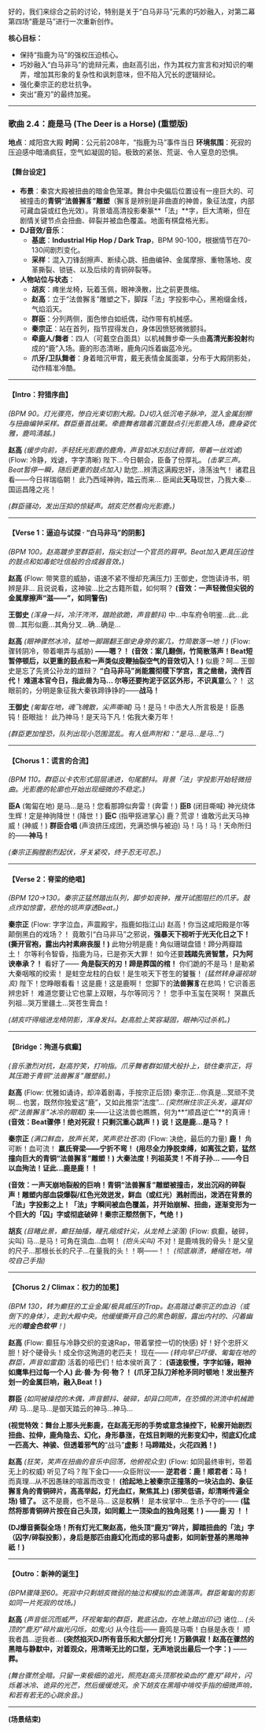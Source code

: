 好的，我们来综合之前的讨论，特别是关于“白马非马”元素的巧妙融入，对第二幕第四场“鹿是马”进行一次重新创作。

**核心目标：**

*   保持“指鹿为马”的强权压迫核心。
*   巧妙融入“白马非马”的诡辩元素，由赵高引出，作为其权力宣言和对知识的嘲弄，增加其形象的复杂性和讽刺意味，但不陷入冗长的逻辑辩论。
*   强化秦宗正的悲壮抗争。
*   突出“鹿刃”的最终加冕。

---

### **歌曲 2.4：鹿是马 (The Deer is a Horse) (重塑版)**

**地点**：咸阳宫大殿
**时间**：公元前208年，“指鹿为马”事件当日
**环境氛围**：死寂的压迫感中暗涌疯狂，空气如凝固的铅。极致的紧张、荒诞、令人窒息的恐惧。

#### **【舞台设定】**
*   **布景**：秦宫大殿被扭曲的暗金色笼罩。舞台中央偏后位置设有一座巨大的、可被撞击的**青铜“法兽獬豸”雕塑**（獬豸是辨别是非曲直的神兽，象征法度，内部可藏血袋或红色光效）。背景墙高清投影秦篆**「法」**字，巨大清晰，但在剧情关键节点会扭曲、碎裂并被血色覆盖。地面有棋盘格光影。
*   **DJ音效/音乐**：
    *   **基底**：**Industrial Hip Hop / Dark Trap**，BPM 90-100，根据情节在70-130间剧烈变化。
    *   **采样**：混入刀锋刮擦声、断续心跳、扭曲编钟、金属摩擦、重物落地、皮革撕裂、锁链、以及后续的青铜碎裂等。
*   **人物站位与状态**：
    *   **胡亥**：瘫坐龙椅，玩着玉佩，眼神涣散，比之前更畏缩。
    *   **赵高**：立于“法兽獬豸”雕塑之下，脚踩「法」字投影中心，黑袍缀金线，气焰滔天。
    *   **群臣**：分列两侧，面色惨白如纸偶，动作带有机械感。
    *   **秦宗正**：站在首列，指节捏得发白，身体因愤怒微微颤抖。
    *   **牵鹿人/舞者**：四人（可戴空白面具）以机械舞步牵一头由**高清光影投射**构成的“鹿”入场。鹿的形态清晰，鹿角闪烁着幽蓝冷光。
    *   **爪牙/卫队舞者**：身着暗沉甲胄，戴无表情金属面罩，分布于大殿阴影处，动作精准冷酷。

---

#### **【Intro：狩猎序曲】**
*(BPM 90。灯光骤亮，惨白光束切割大殿。DJ切入低沉电子脉冲，混入金属刮擦与扭曲编钟采样。群臣垂首战栗。牵鹿舞者踏着沉重鼓点引光影鹿入场，鹿身姿优雅，鹿鸣清越。)*

**赵高**
*(缓步向前，手轻抚光影鹿的鹿角，声音如冰刃刮过青铜，带着一丝戏谑)*
(Flow: 冷静，戏谑，字字清晰)
陛下…今日朝会，臣备了份厚礼。
*(击掌三声。Beat暂停一瞬，随后更重的鼓点加入)*
助您…辨清这满殿忠奸，涤荡浊气！
诸君且看——今日祥瑞临朝！
此乃西域神驹，踏云而来…
臣闻此**天马**现世，乃我大秦…国运昌隆之兆！

*(群臣骚动，发出压抑的惊疑声。胡亥茫然看向光影鹿。)*

---

#### **【Verse 1：逼迫与试探 · “白马非马”的阴影】**
*(BPM 100。赵高踱步至群臣前，指尖划过一个官员的肩甲。Beat加入更具压迫性的鼓点和如毒蛇吐信般的合成器音效。)*

**赵高**
(Flow: 带笑意的威胁，语速不紧不慢却充满压力)
王御史，您饱读诗书，明辨是非…
且说说看，这神骏…比之古籍所载，如何啊？
**(音效：一声轻微但尖锐的金属摩擦声“滋——”，如同警告)**

**王御史**
*(浑身一抖，冷汗涔涔，踉跄欲跪，声音颤抖)*
中…中车府令明鉴…此…此兽…其形似鹿…其角分叉…确…确是…

**赵高**
*(眼神骤然冰冷，猛地一脚踢翻王御史身旁的案几，竹简散落一地！)*
(Flow: 骤转阴冷，带着嘲弄与威胁)
**——嗯？！**
**(音效：案几翻倒，竹简散落声！Beat短暂停顿后，以更重的鼓点和一声类似皮鞭抽裂空气的音效切入！)**
似鹿？呵… 王御史是忘了先贤公孙龙的雄辩？
**“白马非马”**尚能震彻稷下学宫，言之凿凿，流传百代！
难道本官今日，指此兽为马…
尔等还要拘泥于区区外形，不识**真意**么？！
这眼前的，分明是象征我大秦铁蹄铮铮的——**战马！**

**王御史**
*(匍匐在地，魂飞魄散，尖声嘶喊)*
马！是马！中丞大人所言极是！臣愚钝！臣眼拙！
此乃神马！是天马下凡！佑我大秦万年！

*(群臣更加惶恐，队列出现小范围混乱。有人低声附和：“是马…是马…”)*

---

#### **【Chorus 1：谎言的合流】**
*(BPM 110。群臣以卡农形式层层递进，句尾颤抖。背景「法」字投影开始轻微扭曲。光影鹿的轮廓也开始出现细微的不稳定。)*

**臣A** (匍匐在地)
是马…是马！您看那蹄似奔雷！(奔雷！)
**臣B** (闭目嘶喊)
神光绕体生辉！定是神驹降世！(降世！)
**臣C** (指甲抠进掌心)
鹿？荒谬！谁敢污此天马神威！(神威！)
**群臣合唱** (声浪挤压成团，充满恐惧与被迫)
马！马！马！天命所归的——**神马！**

*(秦宗正胸膛剧烈起伏，牙关紧咬，终于忍无可忍。)*

---

#### **【Verse 2：脊梁的绝唱】**
*(BPM 120→130。秦宗正猛然踏出队列，脚步如丧钟，推开试图阻拦的爪牙。鼓点炸如惊雷，悲怆的埙声穿透Beat。)*

**秦宗正**
(Flow: 字字泣血，声震殿宇，指鹿如指江山)
赵高！你当这咸阳殿是尔等颠倒黑白的戏场？！
竟敢引“白马非马”之邪说，**强暴天下视听于光天化日之下！**
**(撕开官袍，露出内衬素麻丧服！)**
此物分明是鹿！角似珊瑚盘错！蹄分两瓣踏土！
尔等利令智昏，指鹿为马，已是弥天大罪！
如今还要**践踏先贤智慧，只为阿谀奉承？！**
看好了——
**角是裂天的刃！蹄是葬国的棺！**
你们跪的不是马！是勒紧大秦咽喉的绞索！
是蛀空龙柱的白蚁！是生啖天下苍生的饕餮！
*(猛然转身逼视胡亥)*
陛下！您睁眼看看！这是鹿！这是鹿啊！
您脚下的**法兽獬豸**在悲鸣！它识善恶辨忠奸！
难道您要让它也蒙上双眼，与尔等同污？！
您手中玉玺在哭啊！
哭嬴氏列祖…哭万里疆土…哭苍生膏血！

*(胡亥吓得缩进龙椅阴影，浑身发抖。赵高脸上笑容凝固，眼神闪过杀机。)*

---

#### **【Bridge：殉道与疯癫】**
*(音乐激烈对抗，赵高狞笑，打响指。爪牙舞者群如猎犬般扑上，锁住秦宗正，将其压跪于青铜“法兽獬豸”雕塑前。)*

**赵高**
(Flow: 优雅如诵诗，却淬着剧毒，手按宗正后颈)
秦宗正…你真是…冥顽不灵啊…
也罢，既然你独爱这“鹿”，又如此推崇“法度”…
*(突然揪住宗正头发，逼其仰视“法兽獬豸”冰冷的眼眶)*
来——让这法兽也瞧瞧，何为**“顺昌逆亡”**的真谛！
**(音效：Beat骤停！绝对死寂！只剩沉重心跳声！)**
**说！这是鹿…是马？！**

**秦宗正**
*(满口鲜血，放声长笑，笑声悲壮苍凉)*
(Flow: 决绝，最后的力量)
**鹿！** 角可断！血可流！
**嬴氏脊梁——宁折不弯！**
**(用尽全力挣脱束缚，如离弦之箭，猛然撞向巨大的青铜“法兽獬豸”雕塑！)**
**大秦法度！列祖英灵！不肖子孙…**
**——今日以血殉法！证此…鹿是鹿！！**

**(音效：一声天崩地裂般的巨响！青铜“法兽獬豸”雕塑被撞击，发出沉闷的碎裂声！雕塑内部血袋爆裂/红色光效迸发，鲜血（或红光）溅射而出，泼洒在背景的「法」字投影之上！「法」字瞬间被血色覆盖，并开始崩解、扭曲，逐渐变形为一个巨大的「囚」字或彻底破碎！秦宗正颓然倒下，气绝！)**

**胡亥**
*(目睹此景，癫狂抽搐，瞳孔缩成针尖，从龙椅上滚落)*
(Flow: 疯癫，破碎，尖叫)
马…是马！可角在滴血…血啊！ *(抱头尖叫)*
不对！是鹿啃我的骨头！是父皇的尺子…那根长长的尺子…在量我的头！！啊——！！ *(彻底崩溃，蜷缩在地，啃咬自己手指)*

---

#### **【Chorus 2 / Climax：权力的加冕】**
*(BPM 130，转为癫狂的工业金属/极具威压的Trap。赵高踏过秦宗正的血泊（或倒下的身体），走到大殿中央。他缓缓撕开自己的黑色朝服，露出内衬的、闪着幽光的**暗金色软甲**！)*

**赵高**
(Flow: 癫狂与冷静交织的变速Rap，带着掌控一切的快感)
好！好个忠肝义胆！好个硬骨头！成全你这殉道的老匹夫！
现在——
*(转向早已吓傻、匍匐在地的群臣，声音如雷霆)*
活着的哑巴们！给本侯听真了：
**(语速极慢，字字如锤，眼神如鹰隼扫过每一个人)**
**此·兽·为·何·物？！**
**(爪牙卫队刀斧枪矛同时顿地！发出整齐划一的金属巨响，融入Beat！)**

**群臣**
*(如同被操控的木偶，声音颤抖、破碎，却异口同声，在恐惧的洪流中机械跪拜)*
马…是马…是御天踏云的神马…神马…

**(视觉特效：舞台上那头光影鹿，在赵高无形的手势或意念操控下，轮廓开始剧烈扭曲、拉伸，鹿角隐去、幻化，身形暴涨，在炫目刺眼的光影变幻中，彻底幻化成一匹高大、神骏、但透着邪气的**“战马”**虚影！马蹄踏处，火花四溅！)**

**赵高**
*(狂笑，笑声在扭曲的音乐中回荡，他俯视众生)*
(Flow: 如同最终审判，带着无上的权威)
听见了吗？陛下金口——众臣附议——
**逆君者：鹿！顺君者：马！**
而真理…从不因愚昧的喧嚣而改变！
**(拾起地上被秦宗正撞落的一块沾血的、象征獬豸角的青铜碎片，高高举起，灯光血红，聚焦其上)**
**(邪笑低语，却清晰传遍全场) 错了。**
这不是鹿，也不是马…
这是**权柄**！
是本侯掌中…
生杀予夺的——
**(猛然将那青铜碎片按在自己头顶，如同戴上一顶染血的独角冠冕！)**
**——鹿 刃 ！！**

**(DJ爆音撕裂全场！所有灯光汇聚赵高，他头顶“鹿刃”碎片，脚踏扭曲的「法」字（囚字/碎裂投影），身后是那匹由鹿幻化而成的邪马虚影，如同新登基的黑暗神祇！)**

---

#### **【Outro：新神的诞生】**
*(BPM骤降至60。死寂中只剩胡亥微弱的抽泣和模拟的血滴落声。群臣匍匐的剪影如同一片死寂的坟场。)*

**赵高**
*(声音低沉而威严，环视匍匐的群臣，靴底沾血，在地上踏出印记)*
诸位…
*(头顶的“鹿刃”碎片幽光闪烁，如鬼火)*
从今往后——
鹿鸣是马嘶！白昼是永夜！
顺我者昌…逆我者…
**(突然掐灭DJ所有音乐和大部分灯光！万籁俱寂！赵高在骤然的黑暗与静默中，对着观众，用清晰无比的口型，无声地说出最后一个字：)**
——**葬。**

*(舞台骤然全暗。只留一束极细的追光，照亮赵高头顶那枚染血的“鹿刃”碎片，闪烁着冰冷、诡异的光芒，然后缓缓熄灭。余下胡亥在黑暗中啃咬手指的细微声响，和若有若无的心跳余音。)*

---
**(场景结束)**